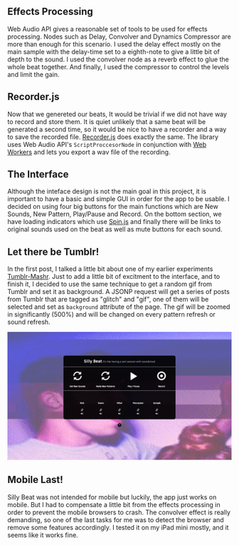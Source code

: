 ## Effects Processing
Web Audio API gives a reasonable set of tools to be used for effects processing. Nodes such as Delay, Convolver and Dynamics Compressor are more than enough for this scenario. I used the delay effect mostly on the main sample with the delay-time set to a eighth-note to give a little bit of depth to the sound. I used the convolver node as a reverb effect to glue the whole beat together. And finally, I used the compressor to control the levels and limit the gain.

## Recorder.js
Now that we genereted our beats, It would be trivial if we did not have way to record and store them. It is quiet unlikely that a same beat will be generated a second time, so it would be nice to have a recorder and a way to save the recorded file. [Recorder.js]() does exactly the same. The library uses Web Audio API's `ScriptProccesorNode` in conjunction with [Web Workers]() and lets you export a wav file of the recording.

## The Interface
Although the inteface design is not the main goal in this project, it is important to have a basic and simple GUI in order for the app to be usable. I decided on using four big buttons for the main functions which are New Sounds, New Pattern, Play/Pause and Record. On the bottom section, we have loading indicators which use [Spin.js]() and finally there will be links to original sounds used on the beat as well as mute buttons for each sound.

## Let there be Tumblr!

In the first post, I talked a little bit about one of my earlier experiments [Tumblr-Mashr](http://www.zya.cc/tumblr-mashr). Just to add a little bit of excitment to the interface, and to finish it, I decided to use the same technique to get a random gif from Tumblr and set it as background. A JSONP request will get a series of posts from Tumblr that are tagged as "glitch" and "gif", one of them will be selected and set as `background` attribute of the page. The gif will be zoomed in significantly (500%) and will be changed on every pattern refresh or sound refresh.

![Interface and Tumblr Background"](project_images/interface1.png?raw=true "Interface and Tumblr Background")

## Mobile Last!

Silly Beat was not intended for mobile but luckily, the app just works on mobile. But I had to compensate a little bit from the effects processing in order to prevent the mobile browsers to crash. The convolver effect is really demanding, so one of the last tasks for me was to detect the browser and remove some features accordingly. I tested it on my iPad mini mostly, and it seems like it works fine. 